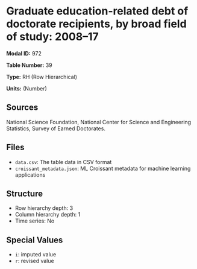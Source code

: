 # Graduate education-related debt of doctorate recipients, by broad field of study: 2008&#8211;17

**Modal ID:** 972

**Table Number:** 39

**Type:** RH (Row Hierarchical)

**Units:** (Number)

## Sources

National Science Foundation, National Center for Science and Engineering Statistics, Survey of Earned Doctorates.

## Files

- `data.csv`: The table data in CSV format
- `croissant_metadata.json`: ML Croissant metadata for machine learning applications

## Structure

- Row hierarchy depth: 3
- Column hierarchy depth: 1
- Time series: No

## Special Values

- `i`: imputed value
- `r`: revised value
